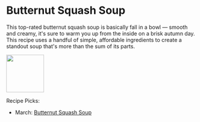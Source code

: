# Butternut Squash Soup

This top-rated butternut squash soup is basically fall in a bowl — smooth and creamy, it's sure to warm you up from the inside on a brisk autumn day. This recipe uses a handful of simple, affordable ingredients to create a standout soup that's more than the sum of its parts.

<img src="https://www.allrecipes.com/recipe/77981/butternut-squash-soup-ii/" height="100" width="100" />

Recipe Picks:

- March: [Butternut Squash Soup](../recipe/mar\butternut-squash-soup.md)

